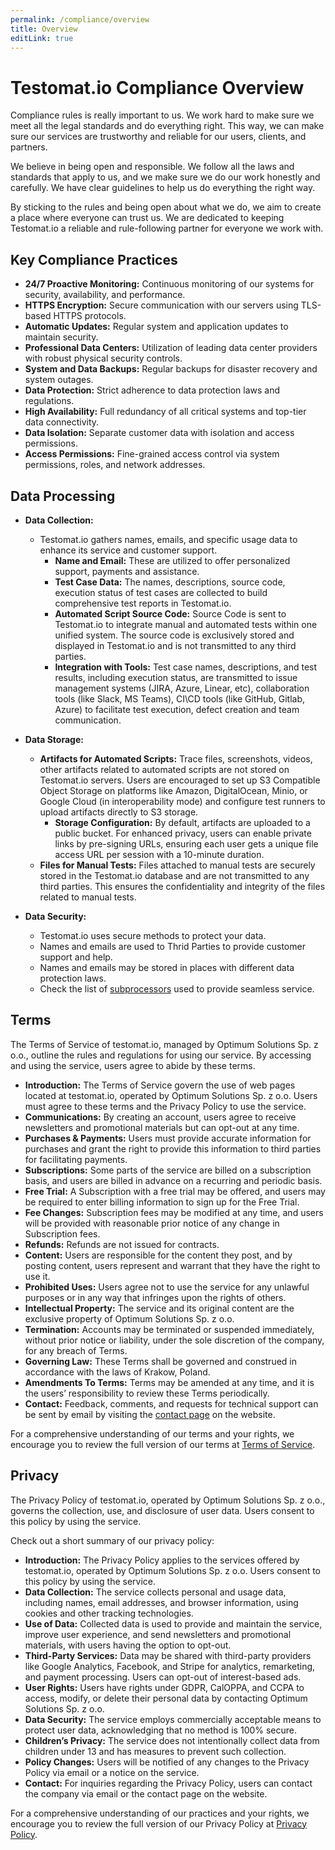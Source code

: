 ```yaml
---
permalink: /compliance/overview
title: Overview
editLink: true
---
```


# Testomat.io Compliance Overview

Compliance rules is really important to us. We work hard to make sure we meet all the legal standards and do everything right. This way, we can make sure our services are trustworthy and reliable for our users, clients, and partners.

We believe in being open and responsible. We follow all the laws and standards that apply to us, and we make sure we do our work honestly and carefully. We have clear guidelines to help us do everything the right way.

By sticking to the rules and being open about what we do, we aim to create a place where everyone can trust us. We are dedicated to keeping Testomat.io a reliable and rule-following partner for everyone we work with.

## Key Compliance Practices
   - **24/7 Proactive Monitoring:** Continuous monitoring of our systems for security, availability, and performance.
   - **HTTPS Encryption:** Secure communication with our servers using TLS-based HTTPS protocols.
   - **Automatic Updates:** Regular system and application updates to maintain security.
   - **Professional Data Centers:** Utilization of leading data center providers with robust physical security controls.
   - **System and Data Backups:** Regular backups for disaster recovery and system outages.
   - **Data Protection:** Strict adherence to data protection laws and regulations.
   - **High Availability:** Full redundancy of all critical systems and top-tier data connectivity.
   - **Data Isolation:** Separate customer data with  isolation and access permissions.
   - **Access Permissions:** Fine-grained access control via system permissions, roles, and network addresses.

## Data Processing

- **Data Collection:**
  - Testomat.io gathers names, emails, and specific usage data to enhance its service and customer support.
    - **Name and Email:** These are utilized to offer personalized support, payments and assistance.
    - **Test Case Data:** The names, descriptions, source code, execution status of test cases are collected to build comprehensive test reports in Testomat.io.
    - **Automated Script Source Code:** Source Code is sent to Testomat.io to integrate manual and automated tests within one unified system. The source code is exclusively stored and displayed in Testomat.io and is not transmitted to any third parties.
    - **Integration with Tools:** Test case names, descriptions, and test results, including execution status, are transmitted to issue management systems (JIRA, Azure, Linear, etc), collaboration tools (like Slack, MS Teams), CI\CD tools (like GitHub, Gitlab, Azure) to facilitate test execution, defect creation and team communication.

- **Data Storage:**
  - **Artifacts for Automated Scripts:** Trace files, screenshots, videos, other artifacts related to automated scripts are not stored on Testomat.io servers. Users are encouraged to set up S3 Compatible Object Storage on platforms like Amazon, DigitalOcean, Minio, or Google Cloud (in interoperability mode) and configure test runners to upload artifacts directly to S3 storage.
    - **Storage Configuration:** By default, artifacts are uploaded to a public bucket. For enhanced privacy, users can enable private links by pre-signing URLs, ensuring each user gets a unique file access URL per session with a 10-minute duration.
  - **Files for Manual Tests:** Files attached to manual tests are securely stored in the Testomat.io database and are not transmitted to any third parties. This ensures the confidentiality and integrity of the files related to manual tests.

- **Data Security:**
  - Testomat.io uses secure methods to protect your data.
  - Names and emails are used to Thrid Parties to provide customer support and help.
  - Names and emails may be stored in places with different data protection laws.
  - Check the list of [subprocessors](/security/subprocessors) used to provide seamless service.

## Terms

The Terms of Service of testomat.io, managed by Optimum Solutions Sp. z o.o., outline the rules and regulations for using our service. By accessing and using the service, users agree to abide by these terms.

- **Introduction:** The Terms of Service govern the use of web pages located at testomat.io, operated by Optimum Solutions Sp. z o.o. Users must agree to these terms and the Privacy Policy to use the service.
- **Communications:** By creating an account, users agree to receive newsletters and promotional materials but can opt-out at any time.
- **Purchases & Payments:** Users must provide accurate information for purchases and grant the right to provide this information to third parties for facilitating payments.
- **Subscriptions:** Some parts of the service are billed on a subscription basis, and users are billed in advance on a recurring and periodic basis.
- **Free Trial:** A Subscription with a free trial may be offered, and users may be required to enter billing information to sign up for the Free Trial.
- **Fee Changes:** Subscription fees may be modified at any time, and users will be provided with reasonable prior notice of any change in Subscription fees.
- **Refunds:** Refunds are not issued for contracts.
- **Content:** Users are responsible for the content they post, and by posting content, users represent and warrant that they have the right to use it.
- **Prohibited Uses:** Users agree not to use the service for any unlawful purposes or in any way that infringes upon the rights of others.
- **Intellectual Property:** The service and its original content are the exclusive property of Optimum Solutions Sp. z o.o.
- **Termination:** Accounts may be terminated or suspended immediately, without prior notice or liability, under the sole discretion of the company, for any breach of Terms.
- **Governing Law:** These Terms shall be governed and construed in accordance with the laws of Krakow, Poland.
- **Amendments To Terms:** Terms may be amended at any time, and it is the users’ responsibility to review these Terms periodically.
- **Contact:** Feedback, comments, and requests for technical support can be sent by email by visiting the [contact page](/contact-us/contact-us) on the website.

For a comprehensive understanding of our terms and your rights, we encourage you to review the full version of our terms at [Terms of Service](https://testomat.io/terms). 


## Privacy

The Privacy Policy of testomat.io, operated by Optimum Solutions Sp. z o.o., governs the collection, use, and disclosure of user data. Users consent to this policy by using the service. 

Check out a short summary of our privacy policy:
- **Introduction:** The Privacy Policy applies to the services offered by testomat.io, operated by Optimum Solutions Sp. z o.o. Users consent to this policy by using the service.
- **Data Collection:** The service collects personal and usage data, including names, email addresses, and browser information, using cookies and other tracking technologies.
- **Use of Data:** Collected data is used to provide and maintain the service, improve user experience, and send newsletters and promotional materials, with users having the option to opt-out.
- **Third-Party Services:** Data may be shared with third-party providers like Google Analytics, Facebook, and Stripe for analytics, remarketing, and payment processing. Users can opt-out of interest-based ads.
- **User Rights:** Users have rights under GDPR, CalOPPA, and CCPA to access, modify, or delete their personal data by contacting Optimum Solutions Sp. z o.o.
- **Data Security:** The service employs commercially acceptable means to protect user data, acknowledging that no method is 100% secure.
- **Children’s Privacy:** The service does not intentionally collect data from children under 13 and has measures to prevent such collection.
- **Policy Changes:** Users will be notified of any changes to the Privacy Policy via email or a notice on the service.
- **Contact:** For inquiries regarding the Privacy Policy, users can contact the company via email or the contact page on the website.

For a comprehensive understanding of our practices and your rights, we encourage you to review the full version of our Privacy Policy at [Privacy Policy](https://testomat.io/privacy). 